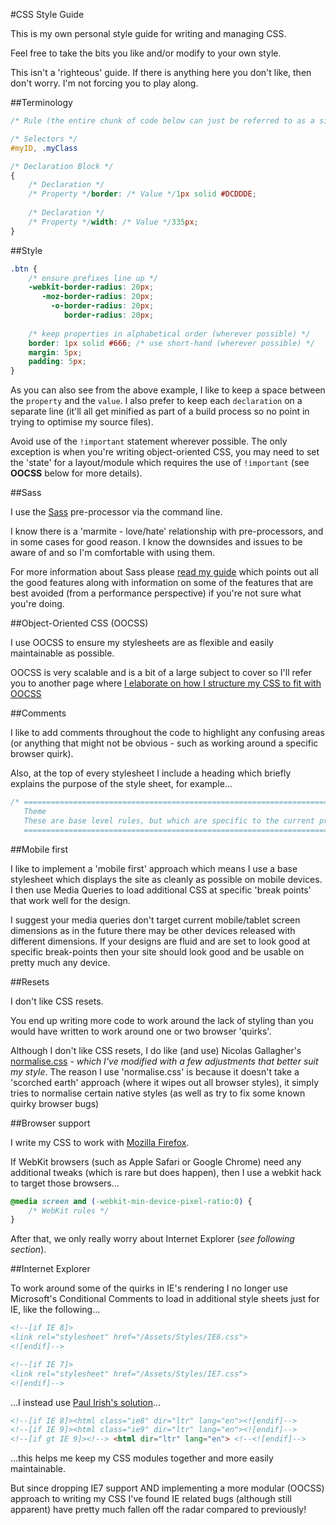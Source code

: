 #CSS Style Guide

This is my own personal style guide for writing and managing CSS. 

Feel free to take the bits you like and/or modify to your own style.

This isn't a 'righteous' guide. If there is anything here you don't like, then don't worry. I'm not forcing you to play along.

##Terminology

```css
/* Rule (the entire chunk of code below can just be referred to as a single 'rule') */

/* Selectors */
#myID, .myClass 

/* Declaration Block */
{
	/* Declaration */
	/* Property */border: /* Value */1px solid #DCDDDE;
	
	/* Declaration */
	/* Property */width: /* Value */335px;
}
```

##Style

```css
.btn {
    /* ensure prefixes line up */
	-webkit-border-radius: 20px;
       -moz-border-radius: 20px;
         -o-border-radius: 20px;
            border-radius: 20px;
	
	/* keep properties in alphabetical order (wherever possible) */
	border: 1px solid #666; /* use short-hand (wherever possible) */
	margin: 5px;
	padding: 5px;
}
```

As you can also see from the above example, I like to keep a space between the `property` and the `value`. I also prefer to keep each `declaration` on a separate line (it'll all get minified as part of a build process so no point in trying to optimise my source files).

Avoid use of the `!important` statement wherever possible. The only exception is when you're writing object-oriented CSS, you may need to set the 'state' for a layout/module which requires the use of `!important` (see **OOCSS** below for more details).

##Sass

I use the [Sass](http://sass-lang.com/) pre-processor via the command line.

I know there is a 'marmite - love/hate' relationship with pre-processors, and in some cases for good reason. I know the downsides and issues to be aware of and so I'm comfortable with using them.

For more information about Sass please [read my guide](https://github.com/Integralist/Blog-Posts/blob/master/Guide-to-using-SASS.md) which points out all the good features along with information on some of the features that are best avoided (from a performance perspective) if you're not sure what you're doing.

##Object-Oriented CSS (OOCSS)

I use OOCSS to ensure my stylesheets are as flexible and easily maintainable as possible.

OOCSS is very scalable and is a bit of a large subject to cover so I'll refer you to another page where [I elaborate on how I structure my CSS to fit with OOCSS](https://github.com/Integralist/Resume/blob/master/Object-Oriented-CSS.md)

##Comments

I like to add comments throughout the code to highlight any confusing areas (or anything that might not be obvious - such as working around a specific browser quirk).

Also, at the top of every stylesheet I include a heading which briefly explains the purpose of the style sheet, for example…

```css
/* =============================================================================
   Theme
   These are base level rules, but which are specific to the current project
   ========================================================================== */
```

##Mobile first

I like to implement a 'mobile first' approach which means I use a base stylesheet which displays the site as cleanly as possible on mobile devices. I then use Media Queries to load additional CSS at specific 'break points' that work well for the design.

I suggest your media queries don't target current mobile/tablet screen dimensions as in the future there may be other devices released with different dimensions. If your designs are fluid and are set to look good at specific break-points then your site should look good and be usable on pretty much any device.

##Resets

I don't like CSS resets. 

You end up writing more code to work around the lack of styling than you would have written to work around one or two browser 'quirks'.

Although I don't like CSS resets, I do like (and use) Nicolas Gallagher's [normalise.css](https://github.com/necolas/normalize.css) - *which I've modified with a few adjustments that better suit my style*. The reason I use 'normalise.css' is because it doesn't take a 'scorched earth' approach (where it wipes out all browser styles), it simply tries to normalise certain native styles (as well as try to fix some known quirky browser bugs) 

##Browser support

I write my CSS to work with [Mozilla Firefox](www.mozilla.org/en-US/firefox/).

If WebKit browsers (such as Apple Safari or Google Chrome) need any additional tweaks (which is rare but does happen), then I use a webkit hack to target those browsers… 

```css
@media screen and (-webkit-min-device-pixel-ratio:0) {
    /* WebKit rules */
}
```

After that, we only really worry about Internet Explorer (*see following section*).

##Internet Explorer

To work around some of the quirks in IE's rendering I no longer use Microsoft's Conditional Comments to load in additional style sheets just for IE, like the following...

```html
<!--[if IE 8]>
<link rel="stylesheet" href="/Assets/Styles/IE8.css">
<![endif]-->

<!--[if IE 7]>
<link rel="stylesheet" href="/Assets/Styles/IE7.css">
<![endif]-->
```

...I instead use [Paul Irish's solution](http://paulirish.com/2008/conditional-stylesheets-vs-css-hacks-answer-neither/)…

```html
<!--[if IE 8]><html class="ie8" dir="ltr" lang="en"><![endif]-->
<!--[if IE 9]><html class="ie9" dir="ltr" lang="en"><![endif]-->
<!--[if gt IE 9]><!--> <html dir="ltr" lang="en"> <!--<![endif]-->
```

...this helps me keep my CSS modules together and more easily maintainable.

But since dropping IE7 support AND implementing a more modular (OOCSS) approach to writing my CSS I've found IE related bugs (although still apparent) have pretty much fallen off the radar compared to previously!